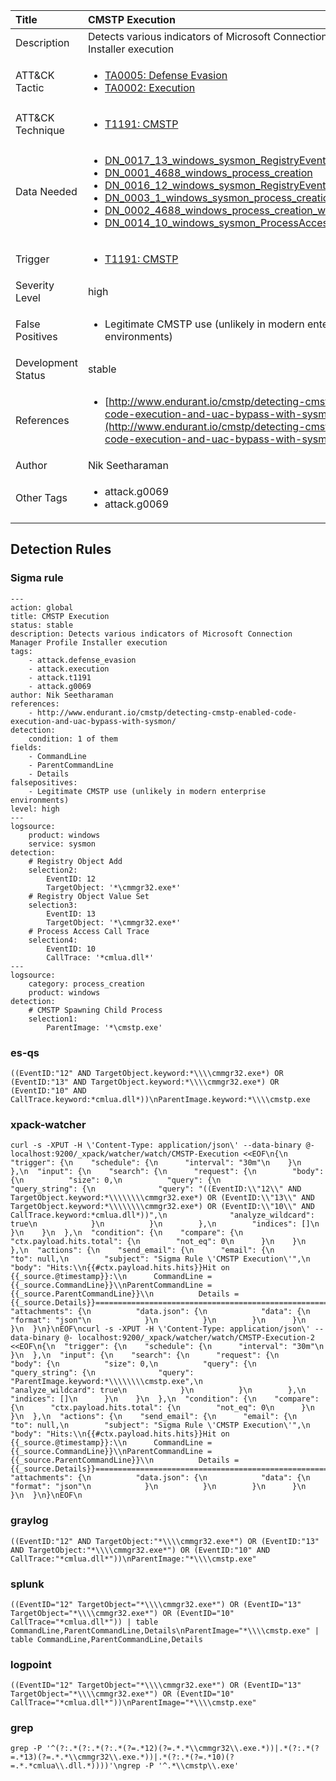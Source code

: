 | Title                | CMSTP Execution                                                                                                                                                 |
|:---------------------|:------------------------------------------------------------------------------------------------------------------------------------------------------------|
| Description          | Detects various indicators of Microsoft Connection Manager Profile Installer execution                                                                                                                                           |
| ATT&amp;CK Tactic    | <ul><li>[TA0005: Defense Evasion](https://attack.mitre.org/tactics/TA0005)</li><li>[TA0002: Execution](https://attack.mitre.org/tactics/TA0002)</li></ul>  |
| ATT&amp;CK Technique | <ul><li>[T1191: CMSTP](https://attack.mitre.org/techniques/T1191)</li></ul>                             |
| Data Needed          | <ul><li>[DN_0017_13_windows_sysmon_RegistryEvent](../Data_Needed/DN_0017_13_windows_sysmon_RegistryEvent.md)</li><li>[DN_0001_4688_windows_process_creation](../Data_Needed/DN_0001_4688_windows_process_creation.md)</li><li>[DN_0016_12_windows_sysmon_RegistryEvent](../Data_Needed/DN_0016_12_windows_sysmon_RegistryEvent.md)</li><li>[DN_0003_1_windows_sysmon_process_creation](../Data_Needed/DN_0003_1_windows_sysmon_process_creation.md)</li><li>[DN_0002_4688_windows_process_creation_with_commandline](../Data_Needed/DN_0002_4688_windows_process_creation_with_commandline.md)</li><li>[DN_0014_10_windows_sysmon_ProcessAccess](../Data_Needed/DN_0014_10_windows_sysmon_ProcessAccess.md)</li></ul>                                                         |
| Trigger              | <ul><li>[T1191: CMSTP](../Triggers/T1191.md)</li></ul>  |
| Severity Level       | high                                                                                                                                                 |
| False Positives      | <ul><li>Legitimate CMSTP use (unlikely in modern enterprise environments)</li></ul>                                                                  |
| Development Status   | stable                                                                                                                                                |
| References           | <ul><li>[http://www.endurant.io/cmstp/detecting-cmstp-enabled-code-execution-and-uac-bypass-with-sysmon/](http://www.endurant.io/cmstp/detecting-cmstp-enabled-code-execution-and-uac-bypass-with-sysmon/)</li></ul>                                                          |
| Author               | Nik Seetharaman                                                                                                                                                |
| Other Tags           | <ul><li>attack.g0069</li><li>attack.g0069</li></ul> | 

## Detection Rules

### Sigma rule

```
---
action: global
title: CMSTP Execution
status: stable
description: Detects various indicators of Microsoft Connection Manager Profile Installer execution
tags:
    - attack.defense_evasion
    - attack.execution
    - attack.t1191
    - attack.g0069
author: Nik Seetharaman
references:
    - http://www.endurant.io/cmstp/detecting-cmstp-enabled-code-execution-and-uac-bypass-with-sysmon/
detection:
    condition: 1 of them
fields:
    - CommandLine
    - ParentCommandLine
    - Details
falsepositives:
    - Legitimate CMSTP use (unlikely in modern enterprise environments)
level: high
---
logsource:
    product: windows
    service: sysmon
detection:
    # Registry Object Add
    selection2:
        EventID: 12
        TargetObject: '*\cmmgr32.exe*'
    # Registry Object Value Set
    selection3:
        EventID: 13
        TargetObject: '*\cmmgr32.exe*'
    # Process Access Call Trace
    selection4:
        EventID: 10
        CallTrace: '*cmlua.dll*'
---
logsource:
    category: process_creation
    product: windows
detection:
    # CMSTP Spawning Child Process
    selection1:
        ParentImage: '*\cmstp.exe'
```





### es-qs
    
```
((EventID:"12" AND TargetObject.keyword:*\\\\cmmgr32.exe*) OR (EventID:"13" AND TargetObject.keyword:*\\\\cmmgr32.exe*) OR (EventID:"10" AND CallTrace.keyword:*cmlua.dll*))\nParentImage.keyword:*\\\\cmstp.exe
```


### xpack-watcher
    
```
curl -s -XPUT -H \'Content-Type: application/json\' --data-binary @- localhost:9200/_xpack/watcher/watch/CMSTP-Execution <<EOF\n{\n  "trigger": {\n    "schedule": {\n      "interval": "30m"\n    }\n  },\n  "input": {\n    "search": {\n      "request": {\n        "body": {\n          "size": 0,\n          "query": {\n            "query_string": {\n              "query": "((EventID:\\"12\\" AND TargetObject.keyword:*\\\\\\\\cmmgr32.exe*) OR (EventID:\\"13\\" AND TargetObject.keyword:*\\\\\\\\cmmgr32.exe*) OR (EventID:\\"10\\" AND CallTrace.keyword:*cmlua.dll*))",\n              "analyze_wildcard": true\n            }\n          }\n        },\n        "indices": []\n      }\n    }\n  },\n  "condition": {\n    "compare": {\n      "ctx.payload.hits.total": {\n        "not_eq": 0\n      }\n    }\n  },\n  "actions": {\n    "send_email": {\n      "email": {\n        "to": null,\n        "subject": "Sigma Rule \'CMSTP Execution\'",\n        "body": "Hits:\\n{{#ctx.payload.hits.hits}}Hit on {{_source.@timestamp}}:\\n      CommandLine = {{_source.CommandLine}}\\nParentCommandLine = {{_source.ParentCommandLine}}\\n          Details = {{_source.Details}}================================================================================\\n{{/ctx.payload.hits.hits}}",\n        "attachments": {\n          "data.json": {\n            "data": {\n              "format": "json"\n            }\n          }\n        }\n      }\n    }\n  }\n}\nEOF\ncurl -s -XPUT -H \'Content-Type: application/json\' --data-binary @- localhost:9200/_xpack/watcher/watch/CMSTP-Execution-2 <<EOF\n{\n  "trigger": {\n    "schedule": {\n      "interval": "30m"\n    }\n  },\n  "input": {\n    "search": {\n      "request": {\n        "body": {\n          "size": 0,\n          "query": {\n            "query_string": {\n              "query": "ParentImage.keyword:*\\\\\\\\cmstp.exe",\n              "analyze_wildcard": true\n            }\n          }\n        },\n        "indices": []\n      }\n    }\n  },\n  "condition": {\n    "compare": {\n      "ctx.payload.hits.total": {\n        "not_eq": 0\n      }\n    }\n  },\n  "actions": {\n    "send_email": {\n      "email": {\n        "to": null,\n        "subject": "Sigma Rule \'CMSTP Execution\'",\n        "body": "Hits:\\n{{#ctx.payload.hits.hits}}Hit on {{_source.@timestamp}}:\\n      CommandLine = {{_source.CommandLine}}\\nParentCommandLine = {{_source.ParentCommandLine}}\\n          Details = {{_source.Details}}================================================================================\\n{{/ctx.payload.hits.hits}}",\n        "attachments": {\n          "data.json": {\n            "data": {\n              "format": "json"\n            }\n          }\n        }\n      }\n    }\n  }\n}\nEOF\n
```


### graylog
    
```
((EventID:"12" AND TargetObject:"*\\\\cmmgr32.exe*") OR (EventID:"13" AND TargetObject:"*\\\\cmmgr32.exe*") OR (EventID:"10" AND CallTrace:"*cmlua.dll*"))\nParentImage:"*\\\\cmstp.exe"
```


### splunk
    
```
((EventID="12" TargetObject="*\\\\cmmgr32.exe*") OR (EventID="13" TargetObject="*\\\\cmmgr32.exe*") OR (EventID="10" CallTrace="*cmlua.dll*")) | table CommandLine,ParentCommandLine,Details\nParentImage="*\\\\cmstp.exe" | table CommandLine,ParentCommandLine,Details
```


### logpoint
    
```
((EventID="12" TargetObject="*\\\\cmmgr32.exe*") OR (EventID="13" TargetObject="*\\\\cmmgr32.exe*") OR (EventID="10" CallTrace="*cmlua.dll*"))\nParentImage="*\\\\cmstp.exe"
```


### grep
    
```
grep -P '^(?:.*(?:.*(?:.*(?=.*12)(?=.*.*\\cmmgr32\\.exe.*))|.*(?:.*(?=.*13)(?=.*.*\\cmmgr32\\.exe.*))|.*(?:.*(?=.*10)(?=.*.*cmlua\\.dll.*))))'\ngrep -P '^.*\\cmstp\\.exe'
```



